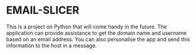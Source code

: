 # EMAIL-SLICER
This is a  project on Python that will come handy in the future. The application can provide assistance to get the domain name and username based on an email address. You can also personalise the app and send this information to the host in a message.

